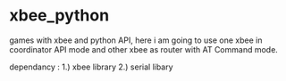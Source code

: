 # xbee_python
games with xbee and python API, here i am going to use one xbee in coordinator API mode and other xbee as router with AT Command mode.


dependancy : 1.) xbee library 
             2.) serial libary 
